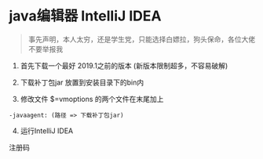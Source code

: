# java编辑器 IntelliJ IDEA
> 事先声明，本人太穷，还是学生党，只能选择白嫖拉，狗头保命，各位大佬不要举报我

1. 首先下载一个最好 2019.1之前的版本 (新版本限制超多，不容易破解)


2. 下载补丁包jar
放置到安装目录下的bin内

3. 修改文件 $=vmoptions 的两个文件在末尾加上

```
-javaagent: (路径 => 下载补丁包jar)
```

4. 运行IntelliJ IDEA

注册码